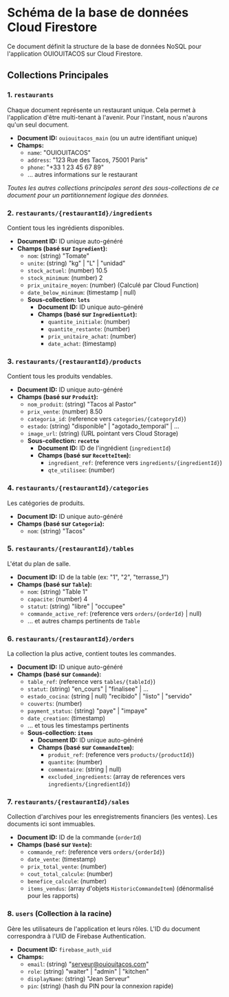 # Schéma de la base de données Cloud Firestore

Ce document définit la structure de la base de données NoSQL pour l'application OUIOUITACOS sur Cloud Firestore.

## Collections Principales

### 1. `restaurants`
Chaque document représente un restaurant unique. Cela permet à l'application d'être multi-tenant à l'avenir. Pour l'instant, nous n'aurons qu'un seul document.

-   **Document ID:** `ouiouitacos_main` (ou un autre identifiant unique)
-   **Champs:**
    -   `name`: "OUIOUITACOS"
    -   `address`: "123 Rue des Tacos, 75001 Paris"
    -   `phone`: "+33 1 23 45 67 89"
    -   ... autres informations sur le restaurant

*Toutes les autres collections principales seront des sous-collections de ce document pour un partitionnement logique des données.*

### 2. `restaurants/{restaurantId}/ingredients`
Contient tous les ingrédients disponibles.

-   **Document ID:** ID unique auto-généré
-   **Champs (basé sur `Ingredient`):**
    -   `nom`: (string) "Tomate"
    -   `unite`: (string) "kg" | "L" | "unidad"
    -   `stock_actuel`: (number) 10.5
    -   `stock_minimum`: (number) 2
    -   `prix_unitaire_moyen`: (number) (Calculé par Cloud Function)
    -   `date_below_minimum`: (timestamp | null)
    -   **Sous-collection: `lots`**
        -   **Document ID:** ID unique auto-généré
        -   **Champs (basé sur `IngredientLot`):**
            -   `quantite_initiale`: (number)
            -   `quantite_restante`: (number)
            -   `prix_unitaire_achat`: (number)
            -   `date_achat`: (timestamp)

### 3. `restaurants/{restaurantId}/products`
Contient tous les produits vendables.

-   **Document ID:** ID unique auto-généré
-   **Champs (basé sur `Produit`):**
    -   `nom_produit`: (string) "Tacos al Pastor"
    -   `prix_vente`: (number) 8.50
    -   `categoria_id`: (reference vers `categories/{categoryId}`)
    -   `estado`: (string) "disponible" | "agotado_temporal" | ...
    -   `image_url`: (string) (URL pointant vers Cloud Storage)
    -   **Sous-collection: `recette`**
        -   **Document ID:** ID de l'ingrédient (`ingredientId`)
        -   **Champs (basé sur `RecetteItem`):**
            -   `ingredient_ref`: (reference vers `ingredients/{ingredientId}`)
            -   `qte_utilisee`: (number)

### 4. `restaurants/{restaurantId}/categories`
Les catégories de produits.

-   **Document ID:** ID unique auto-généré
-   **Champs (basé sur `Categoria`):**
    -   `nom`: (string) "Tacos"

### 5. `restaurants/{restaurantId}/tables`
L'état du plan de salle.

-   **Document ID:** ID de la table (ex: "1", "2", "terrasse_1")
-   **Champs (basé sur `Table`):**
    -   `nom`: (string) "Table 1"
    -   `capacite`: (number) 4
    -   `statut`: (string) "libre" | "occupee"
    -   `commande_active_ref`: (reference vers `orders/{orderId}` | null)
    -   ... et autres champs pertinents de `Table`

### 6. `restaurants/{restaurantId}/orders`
La collection la plus active, contient toutes les commandes.

-   **Document ID:** ID unique auto-généré
-   **Champs (basé sur `Commande`):**
    -   `table_ref`: (reference vers `tables/{tableId}`)
    -   `statut`: (string) "en_cours" | "finalisee" | ...
    -   `estado_cocina`: (string | null) "recibido" | "listo" | "servido"
    -   `couverts`: (number)
    -   `payment_status`: (string) "paye" | "impaye"
    -   `date_creation`: (timestamp)
    -   ... et tous les timestamps pertinents
    -   **Sous-collection: `items`**
        -   **Document ID:** ID unique auto-généré
        -   **Champs (basé sur `CommandeItem`):**
            -   `produit_ref`: (reference vers `products/{productId}`)
            -   `quantite`: (number)
            -   `commentaire`: (string | null)
            -   `excluded_ingredients`: (array de references vers `ingredients/{ingredientId}`)

### 7. `restaurants/{restaurantId}/sales`
Collection d'archives pour les enregistrements financiers (les ventes). Les documents ici sont immuables.

-   **Document ID:** ID de la commande (`orderId`)
-   **Champs (basé sur `Vente`):**
    -   `commande_ref`: (reference vers `orders/{orderId}`)
    -   `date_vente`: (timestamp)
    -   `prix_total_vente`: (number)
    -   `cout_total_calcule`: (number)
    -   `benefice_calcule`: (number)
    -   `items_vendus`: (array d'objets `HistoricCommandeItem`) (dénormalisé pour les rapports)

### 8. `users` (Collection à la racine)
Gère les utilisateurs de l'application et leurs rôles. L'ID du document correspondra à l'UID de Firebase Authentication.

-   **Document ID:** `firebase_auth_uid`
-   **Champs:**
    -   `email`: (string) "serveur@ouiouitacos.com"
    -   `role`: (string) "waiter" | "admin" | "kitchen"
    -   `displayName`: (string) "Jean Serveur"
    -   `pin`: (string) (hash du PIN pour la connexion rapide)

